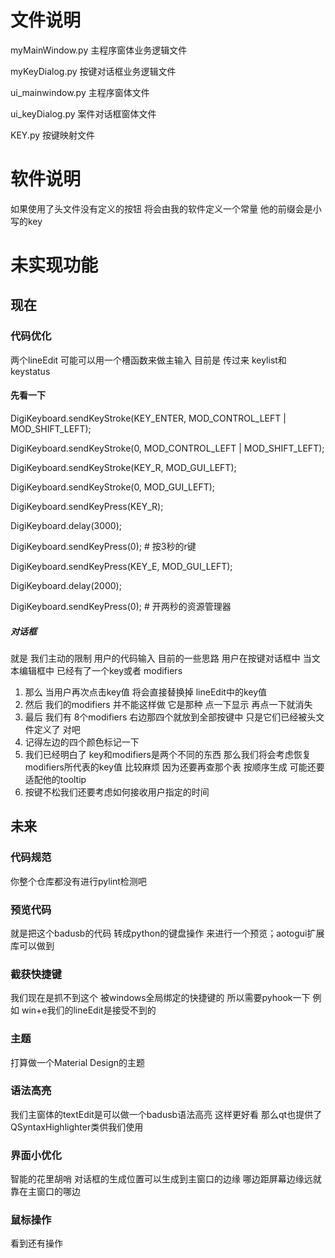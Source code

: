 # 文件说明
myMainWindow.py     主程序窗体业务逻辑文件

myKeyDialog.py      按键对话框业务逻辑文件

ui_mainwindow.py    主程序窗体文件

ui_keyDialog.py     案件对话框窗体文件

KEY.py  按键映射文件                 

# 软件说明
如果使用了头文件没有定义的按钮 将会由我的软件定义一个常量 他的前缀会是小写的key 

# 未实现功能
## 现在

### 代码优化
两个lineEdit 可能可以用一个槽函数来做主输入 目前是 传过来 keylist和keystatus
#### 先看一下
DigiKeyboard.sendKeyStroke(KEY_ENTER, MOD_CONTROL_LEFT | MOD_SHIFT_LEFT);

DigiKeyboard.sendKeyStroke(0, MOD_CONTROL_LEFT | MOD_SHIFT_LEFT);

DigiKeyboard.sendKeyStroke(KEY_R, MOD_GUI_LEFT);

DigiKeyboard.sendKeyStroke(0, MOD_GUI_LEFT);

DigiKeyboard.sendKeyPress(KEY_R);

DigiKeyboard.delay(3000);

DigiKeyboard.sendKeyPress(0);       # 按3秒的r键

DigiKeyboard.sendKeyPress(KEY_E, MOD_GUI_LEFT);

DigiKeyboard.delay(2000);

DigiKeyboard.sendKeyPress(0);   # 开两秒的资源管理器

##### 对话框
就是 我们主动的限制 用户的代码输入 目前的一些思路
用户在按键对话框中 当文本编辑框中 已经有了一个key或者 modifiers
1. 那么 当用户再次点击key值 将会直接替换掉 lineEdit中的key值
2. 然后 我们的modifiers 并不能这样做 它是那种 点一下显示 再点一下就消失
3. 最后 我们有 8个modifiers 右边那四个就放到全部按键中  只是它们已经被头文件定义了 对吧 
4. 记得左边的四个颜色标记一下
5. 我们已经明白了 key和modifiers是两个不同的东西 那么我们将会考虑恢复 modifiers所代表的key值 比较麻烦 因为还要再查那个表 按顺序生成 可能还要适配他的tooltip
6. 按键不松我们还要考虑如何接收用户指定的时间


## 未来
### 代码规范
你整个仓库都没有进行pylint检测吧
### 预览代码
就是把这个badusb的代码 转成python的键盘操作 来进行一个预览；aotogui扩展库可以做到
### 截获快捷键
我们现在是抓不到这个 被windows全局绑定的快捷键的 所以需要pyhook一下 例如 win+e我们的lineEdit是接受不到的
### 主题
打算做一个Material Design的主题
### 语法高亮
我们主窗体的textEdit是可以做一个badusb语法高亮 这样更好看 那么qt也提供了QSyntaxHighlighter类供我们使用
### 界面小优化
智能的花里胡哨 对话框的生成位置可以生成到主窗口的边缘 哪边距屏幕边缘远就靠在主窗口的哪边
### 鼠标操作
看到还有操作